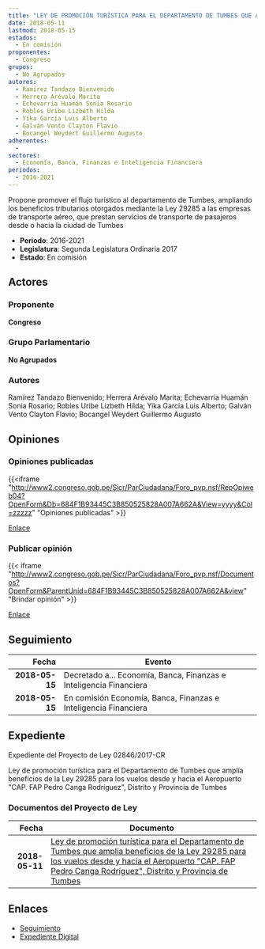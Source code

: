 ```yaml
---
title: "LEY DE PROMOCIÓN TURÍSTICA PARA EL DEPARTAMENTO DE TUMBES QUE AMPLÍA BENEFICIOS DE LA LEY 29285 PARA LOS VUELOS DESDE Y HACIA EL AEROPUERTO 'CAP. F.A.P. PEDRO CANGA RODRÍGUEZ ', DISTRITO Y PROVINCIA DE TUMBES"
date: 2018-05-11
lastmod: 2018-05-15
estados: 
  - En comisión
proponentes: 
  - Congreso
grupos: 
  - No Agrupados
autores: 
  - Ramírez Tandazo Bienvenido
  - Herrera Arévalo Marita
  - Echevarría Huamán Sonia Rosario
  - Robles Uribe Lizbeth Hilda
  - Yika García Luis Alberto
  - Galván Vento Clayton Flavio
  - Bocangel Weydert Guillermo Augusto
adherentes: 
  - 
sectores: 
  - Economía, Banca, Finanzas e Inteligencia Financiera
periodos: 
  - 2016-2021
---
```


Propone promover el flujo turístico al departamento de Tumbes, ampliando los beneficios tributarios otorgados mediante la Ley 29285 a las empresas de transporte aéreo, que prestan servicios de transporte de pasajeros desde o hacia la ciudad de Tumbes

- **Periodo**: 2016-2021
- **Legislatura**: Segunda Legislatura Ordinaria 2017
- **Estado**: En comisión

## Actores

### Proponente

**Congreso**

### Grupo Parlamentario

**No Agrupados**

### Autores

Ramírez Tandazo Bienvenido; Herrera Arévalo Marita; Echevarría Huamán Sonia Rosario; Robles Uribe Lizbeth Hilda; Yika García Luis Alberto; Galván Vento Clayton Flavio; Bocangel Weydert Guillermo Augusto


## Opiniones

### Opiniones publicadas

{{<iframe "http://www2.congreso.gob.pe/Sicr/ParCiudadana/Foro_pvp.nsf/RepOpiweb04?OpenForm&Db=684F1B93445C3B850525828A007A662A&View=yyyy&Col=zzzzz" "Opiniones publicadas" >}}

[Enlace](http://www2.congreso.gob.pe/Sicr/ParCiudadana/Foro_pvp.nsf/RepOpiweb04?OpenForm&Db=684F1B93445C3B850525828A007A662A&View=yyyy&Col=zzzzz)
### Publicar opinión

{{< iframe "http://www2.congreso.gob.pe/Sicr/ParCiudadana/Foro_pvp.nsf/Documentos?OpenForm&ParentUnid=684F1B93445C3B850525828A007A662A&view" "Brindar opinión" >}}

[Enlace](http://www2.congreso.gob.pe/Sicr/ParCiudadana/Foro_pvp.nsf/Documentos?OpenForm&ParentUnid=684F1B93445C3B850525828A007A662A&view)

## Seguimiento

| Fecha | Evento |
|------:|--------|
| **2018-05-15** | Decretado a... Economía, Banca, Finanzas e Inteligencia Financiera|
| **2018-05-15** | En comisión Economía, Banca, Finanzas e Inteligencia Financiera|


## Expediente

Expediente del Proyecto de Ley 02846/2017-CR

Ley de promoción turística para el Departamento de Tumbes que amplía beneficios de la Ley 29285 para los vuelos desde y hacia el Aeropuerto "CAP. FAP Pedro Canga Rodríguez", Distrito y Provincia de Tumbes


### Documentos del Proyecto de Ley

| Fecha | Documento |
|------:|--------|
| **2018-05-11** | [Ley de promoción turística para el Departamento de Tumbes que amplía beneficios de la Ley 29285 para los vuelos desde y hacia el Aeropuerto "CAP. FAP Pedro Canga Rodríguez", Distrito y Provincia de Tumbes](http://www.leyes.congreso.gob.pe/Documentos/2016_2021/Proyectos_de_Ley_y_de_Resoluciones_Legislativas/PL0284620180511.pdf) |

## Enlaces 

- [Seguimiento](http://www2.congreso.gob.pe/Sicr/TraDocEstProc/CLProLey2016.nsf/f7fff46988ca05b1052578e100829cc7/854a6a8695d1439f0525828a006cadfc?OpenDocument)
- [Expediente Digital](http://www2.congreso.gob.pe/Sicr/TraDocEstProc/CLProLey2016.nsf/f7fff46988ca05b1052578e100829cc7/854a6a8695d1439f0525828a006cadfc?OpenDocument&Click=05257FB7005EB655.eb71d0cf91d8294e05256cdf006b5706/$Body/0.1C6C)
